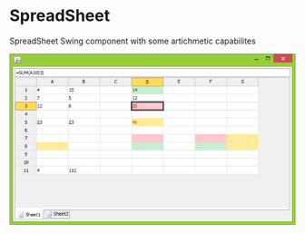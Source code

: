 # SpreadSheet
SpreadSheet Swing component with some artichmetic capabilites

<img src="https://github.com/terifan/SpreadSheet/blob/master/preview.png"></img>
